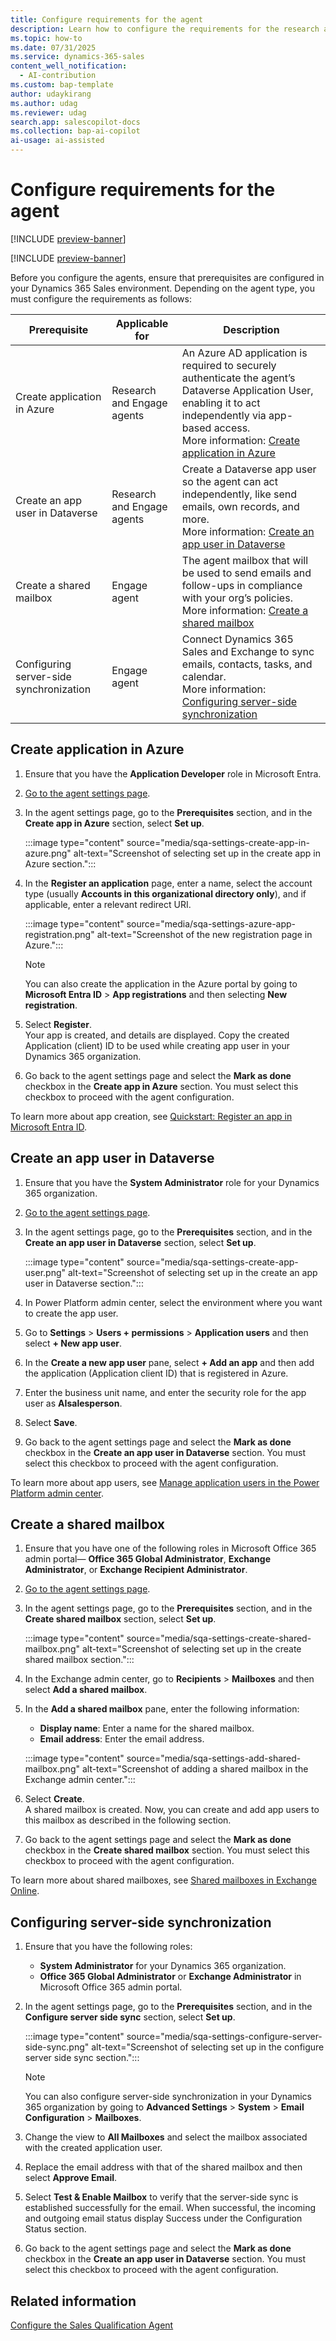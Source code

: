 ```yaml
---
title: Configure requirements for the agent
description: Learn how to configure the requirements for the research and engage agents in Dynamics 365 Sales.
ms.topic: how-to 
ms.date: 07/31/2025
ms.service: dynamics-365-sales
content_well_notification:
  - AI-contribution
ms.custom: bap-template
author: udaykirang
ms.author: udag
ms.reviewer: udag
search.app: salescopilot-docs
ms.collection: bap-ai-copilot
ai-usage: ai-assisted
---
```


# Configure requirements for the agent

[!INCLUDE [preview-banner](~/../shared-content/shared/preview-includes/preview-banner.md)]

[!INCLUDE [preview-banner](~/../shared-content/shared/preview-includes/preview-note-d365.md)]

Before you configure the agents, ensure that prerequisites are configured in your Dynamics 365 Sales environment. Depending on the agent type, you must configure the requirements as follows:

| Prerequisite | Applicable for | Description |
|--------------|------------|-------------|
| Create application in Azure | Research and Engage agents | An Azure AD application is required to securely authenticate the agent’s Dataverse Application User, enabling it to act independently via app-based access.<br>More information: [Create application in Azure](#create-application-in-azure) |
| Create an app user in Dataverse | Research and Engage agents | Create a Dataverse app user so the agent can act independently, like send emails, own records, and more.<br>More information: [Create an app user in Dataverse](#create-an-app-user-in-dataverse) |
| Create a shared mailbox | Engage agent | The agent mailbox that will be used to send emails and follow-ups in compliance with your org’s policies.<br>More information: [Create a shared mailbox](#create-a-shared-mailbox) |
| Configuring server-side synchronization | Engage agent | Connect Dynamics 365 Sales and Exchange to sync emails, contacts, tasks, and calendar.<br>More information: [Configuring server-side synchronization](#configuring-server-side-synchronization) |

## Create application in Azure

1. Ensure that you have the **Application Developer** role in Microsoft Entra.
1. [Go to the agent settings page](open-sales-qualification-agent-settings.md).  
1. In the agent settings page, go to the **Prerequisites** section, and in the **Create app in Azure** section, select **Set up**.

    :::image type="content" source="media/sqa-settings-create-app-in-azure.png" alt-text="Screenshot of selecting set up in the create app in Azure section.":::

1. In the **Register an application** page, enter a name, select the account type (usually **Accounts in this organizational directory only**), and if applicable, enter a relevant redirect URI. 

    :::image type="content" source="media/sqa-settings-azure-app-registration.png" alt-text="Screenshot of the new registration page in Azure.":::

    > [!NOTE]
    > You can also create the application in the Azure portal by going to **Microsoft Entra ID** > **App registrations** and then selecting **New registration**.

1. Select **Register**.  
    Your app is created, and details are displayed. Copy the created Application (client) ID to be used while creating app user in your Dynamics 365 organization.  

1. Go back to the agent settings page and select the **Mark as done** checkbox in the **Create app in Azure** section. You must select this checkbox to proceed with the agent configuration.  

To learn more about app creation, see [Quickstart: Register an app in Microsoft Entra ID](/entra/identity-platform/quickstart-register-app?tabs=certificate%2Cexpose-a-web-api).  

## Create an app user in Dataverse

1. Ensure that you have the **System Administrator** role for your Dynamics 365 organization.  
1. [Go to the agent settings page](open-sales-qualification-agent-settings.md).  
1. In the agent settings page, go to the **Prerequisites** section, and in the **Create an app user in Dataverse** section, select **Set up**.  

    :::image type="content" source="media/sqa-settings-create-app-user.png" alt-text="Screenshot of selecting set up in the create an app user in Dataverse section.":::

1. In Power Platform admin center, select the environment where you want to create the app user.  
1. Go to **Settings** > **Users + permissions** > **Application users** and then select **+ New app user**.  
1. In the **Create a new app user** pane, select **+ Add an app** and then add the application (Application client ID) that is registered in Azure.  
1. Enter the business unit name, and enter the security role for the app user as **AIsalesperson**.  
1. Select **Save**.  
1. Go back to the agent settings page and select the **Mark as done** checkbox in the **Create an app user in Dataverse** section. You must select this checkbox to proceed with the agent configuration.  

To learn more about app users, see [Manage application users in the Power Platform admin center](/power-platform/admin/manage-application-users).

## Create a shared mailbox

1. Ensure that you have one of the following roles in Microsoft Office 365 admin portal&mdash; **Office 365 Global Administrator**, **Exchange Administrator**, or **Exchange Recipient Administrator**.
1. [Go to the agent settings page](open-sales-qualification-agent-settings.md).  
1. In the agent settings page, go to the **Prerequisites** section, and in the **Create shared mailbox** section, select **Set up**.

    :::image type="content" source="media/sqa-settings-create-shared-mailbox.png" alt-text="Screenshot of selecting set up in the create shared mailbox section.":::

1. In the Exchange admin center, go to **Recipients** > **Mailboxes** and then select **Add a shared mailbox**.  
1. In the **Add a shared mailbox** pane, enter the following information:  
    - **Display name**: Enter a name for the shared mailbox.  
    - **Email address**: Enter the email address.  

    :::image type="content" source="media/sqa-settings-add-shared-mailbox.png" alt-text="Screenshot of adding a shared mailbox in the Exchange admin center.":::

1. Select **Create**.  
    A shared mailbox is created. Now, you can create and add app users to this mailbox as described in the following section.  
1. Go back to the agent settings page and select the **Mark as done** checkbox in the **Create shared mailbox** section. You must select this checkbox to proceed with the agent configuration.  

To learn more about shared mailboxes, see [Shared mailboxes in Exchange Online](/exchange/collaboration-exo/shared-mailboxes).

## Configuring server-side synchronization

1. Ensure that you have the following roles:  
    - **System Administrator** for your Dynamics 365 organization.  
    - **Office 365 Global Administrator** or **Exchange Administrator** in Microsoft Office 365 admin portal.  
1. In the agent settings page, go to the **Prerequisites** section, and in the **Configure server side sync** section, select **Set up**.  

    :::image type="content" source="media/sqa-settings-configure-server-side-sync.png" alt-text="Screenshot of selecting set up in the configure server side sync section.":::

    > [!NOTE]
    > You can also configure server-side synchronization in your Dynamics 365 organization by going to **Advanced Settings** > **System** > **Email Configuration** > **Mailboxes**.
1. Change the view to **All Mailboxes** and select the mailbox associated with the created application user.  
1. Replace the email address with that of the shared mailbox and then select **Approve Email**.  
1. Select **Test & Enable Mailbox** to verify that the server-side sync is established successfully for the email. When successful, the incoming and outgoing email status display Success under the Configuration Status section.  
1. Go back to the agent settings page and select the **Mark as done** checkbox in the **Create an app user in Dataverse** section. You must select this checkbox to proceed with the agent configuration.  

## Related information

[Configure the Sales Qualification Agent](configure-sales-qualification-agent.md)

